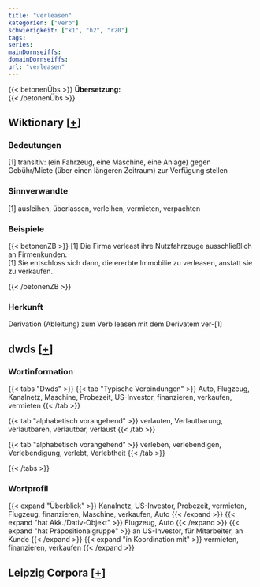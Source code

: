 ```yaml
---
title: "verleasen"
kategorien: ["Verb"]
schwierigkeit: ["k1", "h2", "r20"]
tags:
series:
mainDornseiffs:
domainDornseiffs:
url: "verleasen"
---
```


{{< betonenÜbs >}}
**Übersetzung:**  
{{< /betonenÜbs >}}

## Wiktionary [[+](https://de.wiktionary.org/wiki/verleasen)]

### Bedeutungen
[1] transitiv: (ein Fahrzeug, eine Maschine, eine Anlage) gegen Gebühr/Miete (über einen längeren Zeitraum) zur Verfügung stellen  

### Sinnverwandte
[1] ausleihen, überlassen, verleihen, vermieten, verpachten  

### Beispiele
{{< betonenZB >}}
[1] Die Firma verleast ihre Nutzfahrzeuge ausschließlich an Firmenkunden.  
[1] Sie entschloss sich dann, die ererbte Immobilie zu verleasen, anstatt sie zu verkaufen.  

{{< /betonenZB >}}
### Herkunft
Derivation (Ableitung) zum Verb leasen mit dem Derivatem ver-[1]  



## dwds [[+](https://www.dwds.de/wb/verleasen)]

### Wortinformation
{{< tabs "Dwds" >}}
{{< tab "Typische Verbindungen" >}}
Auto, Flugzeug, Kanalnetz, Maschine, Probezeit, US-Investor, finanzieren, verkaufen, vermieten
{{< /tab >}}

{{< tab "alphabetisch vorangehend" >}}
verlauten, Verlautbarung, verlautbaren, verlautbar, verlaust
{{< /tab >}}

{{< tab "alphabetisch vorangehend" >}}
verleben, verlebendigen, Verlebendigung, verlebt, Verlebtheit
{{< /tab >}}

{{< /tabs >}}

### Wortprofil
{{< expand "Überblick" >}} Kanalnetz, US-Investor, Probezeit, vermieten, Flugzeug, finanzieren, Maschine, verkaufen, Auto {{< /expand >}}
{{< expand "hat Akk./Dativ-Objekt" >}} Flugzeug, Auto {{< /expand >}}
{{< expand "hat Präpositionalgruppe" >}} an US-Investor, für Mitarbeiter, an Kunde {{< /expand >}}
{{< expand "in Koordination mit" >}} vermieten, finanzieren, verkaufen {{< /expand >}}

## Leipzig Corpora [[+](https://corpora.uni-leipzig.de/en/res?word=verleasen&corpusId=deu_newscrawl-public_2018)]

